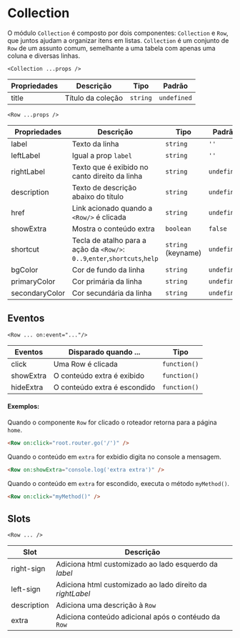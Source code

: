 # Collection

O módulo `Collection` é composto por dois componentes: `Collection` e `Row`, que juntos ajudam a organizar itens em listas.
`Collection` é um conjunto de `Row` de um assunto comum, semelhante a uma tabela com apenas uma coluna e diversas linhas.

`<Collection ...props />`

| Propriedades | Descrição         | Tipo     | Padrão      |
| ------------ | ----------------- | -------- | ----------- |
| title        | Título da coleção | `string` | `undefined` |

`<Row ...props />`

| Propriedades   | Descrição                                                                  | Tipo               | Padrão      |
| -------------- | -------------------------------------------------------------------------- | ------------------ | ----------- |
| label          | Texto da linha                                                             | `string`           | `''`        |
| leftLabel      | Igual a prop `label`                                                       | `string`           | `''`        |
| rightLabel     | Texto que é exibido no canto direito da linha                              | `string`           | `undefined` |
| description    | Texto de descrição abaixo do título                                        | `string`           | `undefined` |
| href           | Link acionado quando a `<Row/>` é clicada                                  | `string`           | `undefined` |
| showExtra      | Mostra o conteúdo extra                                                    | `boolean`          | `false`     |
| shortcut       | Tecla de atalho para a ação da `<Row/>`: `0..9`,`enter`,`shortcuts`,`help` | `string` (keyname) | `undefined` |
| bgColor        | Cor de fundo da linha                                                      | `string`           | `undefined` |
| primaryColor   | Cor primária da linha                                                      | `string`           | `undefined` |
| secondaryColor | Cor secundária da linha                                                    | `string`           | `undefined` |

## Eventos

`<Row ... on:event="..."/>`

| Eventos   | Disparado quando ...         | Tipo         |
| --------- | ---------------------------- | ------------ |
| click     | Uma Row é clicada            | `function()` |
| showExtra | O conteúdo extra é exibido   | `function()` |
| hideExtra | O conteúdo extra é escondido | `function()` |

#### Exemplos:

Quando o componente `Row` for clicado o roteador retorna para a página `home`.

```html
<Row on:click="root.router.go('/')" />
```

Quando o conteúdo em `extra` for exbidio digita no console a mensagem.

```html
<Row on:showExtra="console.log('extra extra')" />
```

Quando o conteúdo em `extra` for escondido, executa o método `myMethod()`.

```html
<Row on:click="myMethod()" />
```

## Slots

`<Row ... />`

| Slot        | Descrição                                                 |
| ----------- | --------------------------------------------------------- |
| right-sign  | Adiciona html customizado ao lado esquerdo da _label_     |
| left-sign   | Adiciona html customizado ao lado direito da _rightLabel_ |
| description | Adiciona uma descrição à `Row`                            |
| extra       | Adiciona conteúdo adicional após o contéudo da `Row`      |
